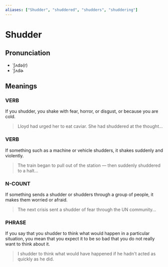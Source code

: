 ```yaml
---
aliases: ["Shudder", "shuddered", "shudders", "shuddering"]
---
```


# Shudder

## Pronunciation

- ˈʃʌdə(r)
- ˈʃʌdɚ

## Meanings

### VERB

If you shudder, you shake with fear, horror, or disgust, or because you are cold.  

> Lloyd had urged her to eat caviar. She had shuddered at the thought...

### VERB

If something such as a machine or vehicle shudders, it shakes suddenly and violently.  

> The train began to pull out of the station — then suddenly shuddered to a halt...

### N-COUNT

If something sends a shudder or shudders through a group of people, it makes them worried or afraid.  

> The next crisis sent a shudder of fear through the UN community...

### PHRASE

If you say that you shudder to think what would happen in a particular situation, you mean that you expect it to be so bad that you do not really want to think about it.  

> I shudder to think what would have happened if he hadn't acted as quickly as he did.



## 


